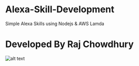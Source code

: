 # Alexa-Skill-Development
Simple Alexa Skills using Nodejs &amp; AWS Lamda

   # Developed By Raj Chowdhury


![alt text](https://cdn-images-1.medium.com/max/2000/1*omv7_w5zSLPlZp5rdAYCZA.png)
